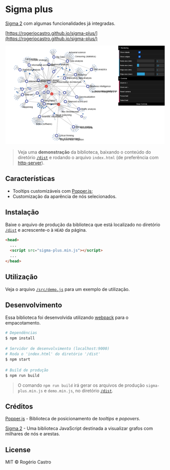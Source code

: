 # Sigma plus

[Sigma 2](https://github.com/jacomyal/sigma.js) com algumas funcionalidades já integradas.

[https://rogeriocastro.github.io/sigma-plus/](https://rogeriocastro.github.io/sigma-plus/)

<p align="center"><img src="https://raw.githubusercontent.com/RogerioCastro/sigma-plus/main/dist/example.png"></p>

> Veja uma **demonstração** da biblioteca, baixando o conteúdo do diretório [`/dist`](/dist) e rodando o arquivo `index.html` (de preferência com [http-server](https://github.com/http-party/http-server)).

## Características

- Tooltips customizáveis com [Popper.js](https://popper.js.org/);
- Customização da aparência de nós selecionados.

## Instalação

Baixe o arquivo de produção da biblioteca que está localizado no diretório [`/dist`](/dist) e acrescente-o à `HEAD` da página. 

```html
<head>
  ...
  <script src="sigma-plus.min.js"></script>
  ...
</head>
```

## Utilização

Veja o arquivo [`/src/demo.js`](/src/demo.js) para um exemplo de utilização.

## Desenvolvimento

Essa biblioteca foi desenvolvida utilizando [webpack](https://webpack.js.org/) para o empacotamento.

```bash
# Dependências
$ npm install

# Servidor de desenvolvimento (localhost:9000)
# Roda o 'index.html' do diretório '/dist'
$ npm start

# Build de produção
$ npm run build
```

> O comando `npm run build` irá gerar os arquivos de produção `sigma-plus.min.js` e `demo.min.js`, no diretório [`/dist`](/dist).

## Créditos

[Popper.js](https://popper.js.org/) - Biblioteca de posicionamento de *tooltips* e *popovers*.

[Sigma 2](https://github.com/jacomyal/sigma.js) - Uma biblioteca JavaScript destinada a visualizar grafos com milhares de nós e arestas.

## License

MIT &copy; Rogério Castro
